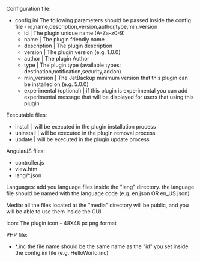 Configuration file:
- config.ini
  The following parameters should be passed inside the config file - id,name,description,version,author,type,min_version
    - id | The plugin unique name (A-Za-z0-9)
    - name | The plugin friendly name
    - description | The plugin description
    - version | The plugin version (e.g. 1.0.0)
    - author | The plugin Author
    - type | The plugin type (available types: destination,notification,security,addon)
    - min_version | The JetBackup minimum version that this plugin can be installed on (e.g. 5.0.0)
    - experimental (optional) | if this plugin is experimental you can add experimental message that will be displayed for users that using this plugin

Executable files:
- install | will be executed in the plugin installation process
- uninstall | will be executed in the plugin removal process
- update | will be executed in the plugin update process

AngularJS files:
- controller.js
- view.htm
- lang/*.json

Languages:
add you language files inside the "lang" directory.
the language file should be named with the language code (e.g. en.json OR en_US.json)

Media:
all the files located at the "media" directory will be public, and you will be able to use them inside the GUI

Icon:
The plugin icon - 48X48 px png format

PHP file:
- *.inc
  the file name should be the same name as the "id" you set inside the config.ini file (e.g. HelloWorld.inc)
